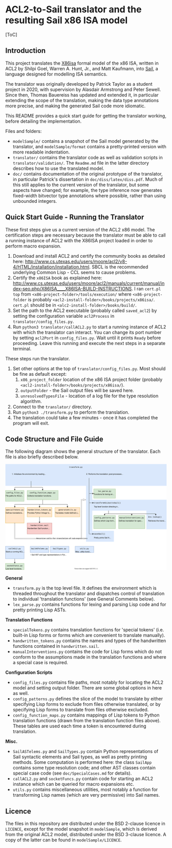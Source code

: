 # ACL2-to-Sail translator and the resulting Sail x86 ISA model

[ToC]

## Introduction

This project translates the [X86isa](https://www.cs.utexas.edu/users/moore/acl2/manuals/current/manual/index-seo.php/ACL2____X86ISA) formal model of the x86 ISA, written in ACL2 by Shilpi Goel, Warren A. Hunt, Jr., and Matt Kaufmann, into [Sail](https://www.cl.cam.ac.uk/~pes20/sail/popl2019.html), a language designed for modelling ISA semantics.

The translator was originally developed by Patrick Taylor as a student project in 2020, with supervision by Alasdair Armstrong and Peter Sewell.  Since then, Thomas Bauereiss has updated and extended it, in particular extending the scope of the translation, making the data type annotations more precise, and making the generated Sail code more idiomatic.

This README provides a quick start guide for getting the translator working, before detailing the implementation.

Files and folders:

* `modelSample/` contains a snapshot of the Sail model generated by the translator, and `modelSample/format` contains a pretty-printed version with more readable indentation.
* `translator/` contains the translator code as well as validation scripts in `translator/validation/`.  The `Readme.md` file in the latter directory describes how to use the translated model.
* `doc/` contains documentation of the original prototype of the translator, in particular Patrick's dissertation in `doc/diss/latex/diss.pdf`.  Much of this still applies to the current version of the translator, but some aspects have changed;  for example, the type inference now generates fixed-width bitvector type annotations where possible, rather than using unbounded integers.

## Quick Start Guide - Running the Translator

These first steps give us a current version of the ACL2 x86 model.  The certification steps are necessary because the translator must be able to call a running instance of ACL2 with the X86ISA project loaded in order to perform macro expansion.

1. Download and install ACL2 and certify the community books as detailed here: <http://www.cs.utexas.edu/users/moore/acl2/v8-4/HTML/installation/installation.html>.  SBCL is the recommended underlying Common Lisp - CCL seems to cause problems.
2. Certify the `x86ISA` book as explained here: <http://www.cs.utexas.edu/users/moore/acl2/manuals/current/manual/index-seo.php/X86ISA____X86ISA-BUILD-INSTRUCTIONS>.  I ran `cert.pl top` from `<x86-project-folder>/tools/execution/` where `<x86-project-folder` is probably `<acl2-install-folder>/books/projects/x86isa/`.   `cert.pl` should be in `<alc2-install-folder>/books/build/`.
3. Set the path to the ACL2 executable (probably called `saved_acl2`) by setting the configuration variable `acl2Process` in `translator/config_files.py`.
4. Run `python3 translator/callACL2.py` to start a running instance of ACL2 with which the translator can interact.  You can change its port number by setting `acl2Port` in `config_files.py`.  Wait until it prints `Ready` before proceeding.  Leave this running and execute the next steps in a separate terminal.

These steps run the translator.

1. Set other options at the top of `translator/config_files.py`.  Most should be fine as default except:
   1. `x86_project_folder` location of the x86 ISA project folder (probably `<acl2-install-folder>/books/projects/x86isa/`).
   2. `outputFolder` - the Sail output files will be saved here.
   3. `unresolvedTypesFile` - location of a log file for the type resolution algorithm.
2. Connect to the `translator/` directory.
3. Run `python3 ./transform.py` to perform the translation.
4. The translation could take a few minutes - once it has completed the program will exit.

## Code Structure and File Guide

The following diagram shows the general structure of the translator.  Each file is also briefly described below.

![Diagrams](doc/Diagrams.svg)

**General**

* `transform.py` is the top level file.  It defines the environment which is threaded throughout the translator and dispatches control of translation to individual 'translation functions' (see General Comments below).
* `lex_parse.py` contains functions for lexing and parsing Lisp code and for pretty printing Lisp ASTs.

**Translation Functions**

* `specialTokens.py` contains translation functions for 'special tokens' (i.e. built-in Lisp forms or forms which are convenient to translate manually).
* `handwritten_tokens.py` contains the names and types of the handwritten functions contained in `handwritten.sail`.
* `manualInterventions.py` contains the code for Lisp forms which do not conform to the assumptions made in the translation functions and where a special case is required.

**Configuration Scripts**

* `config_files.py` contains file paths, most notably for locating the ACL2 model and setting output folder.  There are some global options in here as well.
* `config_patterns.py` defines the slice of the model to translate by either specifying Lisp forms to exclude from files otherwise translated, or by specifying Lisp forms to translate from files otherwise excluded.
* `config_function_maps.py` contains mappings of Lisp tokens to Python translation functions (drawn from the translation function files above).  These tables are used each time a token is encountered during translation.

**Misc.**

* `SailASTelems.py` and `SailTypes.py` contain Python representations of Sail syntactic elements and Sail types, as well as pretty printing methods.  Some computation is performed here: the class `SailApp` contains some type resolution code; and other AST classes contain special case code (see `doc/SpecialCases.md` for details).
* `callACL2.py` and `socketFuncs.py` contain code for starting an ACL2 instance which can be queried for macro expansions etc.
* `utils.py` contains miscellaneous utilities, most notably a function for transforming Lisp names (which are very permissive) into Sail names.

## Licence

The files in this repository are distributed under the BSD 2-clause licence in `LICENCE`, except for the model snapshot in `modelSample`, which is derived from the original ACL2 model, distributed under the BSD 3-clause licence.  A copy of the latter can be found in `modelSample/LICENCE`.
